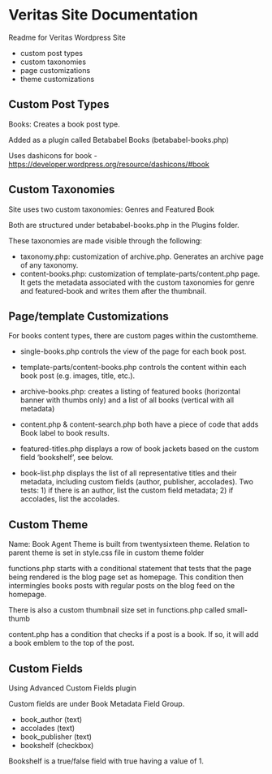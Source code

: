 # Veritas Site Documentation #

Readme for Veritas Wordpress Site

* custom post types
* custom taxonomies
* page customizations
* theme customizations
 


## Custom Post Types ##

Books: Creates a book post type. 

Added as a plugin called Betababel Books (betababel-books.php)

Uses dashicons for book - https://developer.wordpress.org/resource/dashicons/#book



## Custom Taxonomies ##

Site uses two custom taxonomies: Genres and Featured Book

Both are structured under betababel-books.php in the Plugins folder.

These taxonomies are made visible through the following:
* taxonomy.php: customization of archive.php. Generates an archive page of any taxonomy.
* content-books.php: customization of template-parts/content.php page. It gets the metadata associated with the custom taxonomies for genre and featured-book and writes them after the thumbnail.




## Page/template Customizations ##

For books content types, there are custom pages within the customtheme.

* single-books.php controls the view of the page for each book post.

* template-parts/content-books.php controls the content within each book post (e.g. images, title, etc.).

* archive-books.php: creates a listing of featured books (horizontal banner with thumbs only) and a list of all books (vertical with all metadata)

* content.php & content-search.php both have a piece of code that adds Book label to book results.

* featured-titles.php displays a row of book jackets based on the custom field ‘bookshelf’, see below.

* book-list.php displays the list of all representative titles and their metadata, including custom fields (author, publisher, accolades). Two tests: 1) if there is an author, list the custom field metadata; 2) if accolades, list the accolades.



## Custom Theme ##

Name: Book Agent
Theme is built from twentysixteen theme.
Relation to parent theme is set in style.css file in custom theme folder

functions.php starts with a conditional statement that tests that the page being rendered is the blog page set as homepage. This condition then intermingles books posts with regular posts on the blog feed on the homepage.

There is also a custom thumbnail size set in functions.php called small-thumb

content.php has a condition that checks if a post is a book. If so, it will add a book emblem to the top of the post.

## Custom Fields ##
Using Advanced Custom Fields plugin

Custom fields are under Book Metadata Field Group.
* book_author (text)
* accolades (text)
* book_publisher (text)
* bookshelf (checkbox)

Bookshelf is a true/false field with true having a value of 1.




